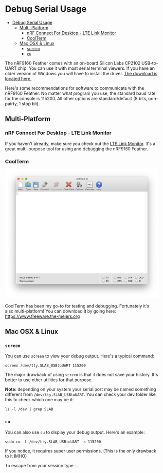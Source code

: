 # Debug Serial Usage

- [Debug Serial Usage](#debug-serial-usage)
  - [Multi-Platform](#multi-platform)
    - [nRF Connect For Desktop - LTE Link Monitor](#nrf-connect-for-desktop---lte-link-monitor)
    - [CoolTerm](#coolterm)
  - [Mac OSX & Linux](#mac-osx--linux)
    - [`screen`](#screen)
    - [`cu`](#cu)

The nRF9160 Feather comes with an on-board Silicon Labs CP2102 USB-to-UART chip. You can use it with most serial terminal viewers. If you have an older version of Windows you will have to install the driver. [The download is located here.](https://www.silabs.com/products/development-tools/software/usb-to-uart-bridge-vcp-drivers)

Here's some recommendations for software to communicate with the nRF9160 Feather. No matter what program you use, the standard baud rate for the console is 115200. All other options are standard/default (8 bits, oon-pairty, 1 stop bit).

## Multi-Platform

### nRF Connect For Desktop - LTE Link Monitor

If you haven't already, make sure you check out the [LTE Link Monitor](nrf9160-nrf-connect-desktop.md#lte-link-monitor). It's a great multi-purpose tool for using and debugging the nRF9160 Feather.

### CoolTerm

![CoolTerm](img/coolterm.png)

CoolTerm has been my go-to for testing and debugging. Fortunately it's also multi-platform! You can download it by going here: https://www.freeware.the-meiers.org

## Mac OSX & Linux

### `screen`

You can use `screen` to view your debug output. Here's a typical command:

```
screen /dev/tty.SLAB_USBtoUART 115200
```

The major drawback of using `screen` is that it does not save your history. It's better to use other utilities for that purpose.

**Note:** depending on your system your serial port may be named something different from `/dev/tty.SLAB_USBtoUART`. You can check your dev folder like this to check which one may be it:

```
ls -l /dev | grep SLAB
```


### `cu`

You can also use `cu` to display your debug output. Here's an example:

```
sudo cu -l /dev/tty.SLAB_USBtoUART -s 115200
```

If you notice, it requires super user permissions. (This is the only drawback to it IMHO)

To escape from your session type `~.`